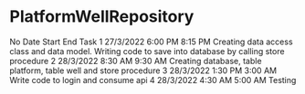 # PlatformWellRepository
No	Date	    Start	  End 	    Task
1	  27/3/2022	6:00 PM	8:15 PM	  Creating data access class and data model. Writing code to save into database by calling store procedure
2	  28/3/2022	8:30 AM	9:30 AM   Creating database, table platform, table well and store procedure
3	  28/3/2022	1:30 PM	3:00 AM	  Write code to login and consume api
4	  28/3/2022	4:30 AM	5:00 AM	  Testing

